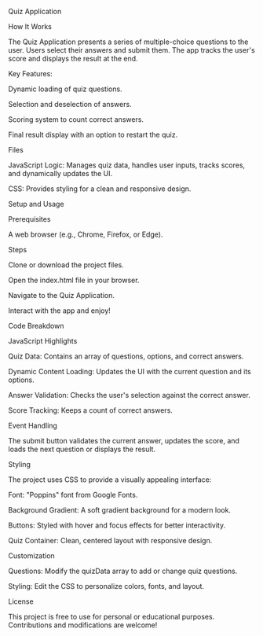 Quiz Application

How It Works

The Quiz Application presents a series of multiple-choice questions to the user. Users select their answers and submit them.
The app tracks the user's score and displays the result at the end.

Key Features:

Dynamic loading of quiz questions.

Selection and deselection of answers.

Scoring system to count correct answers.

Final result display with an option to restart the quiz.

Files

JavaScript Logic: Manages quiz data, handles user inputs, tracks scores, and dynamically updates the UI.

CSS: Provides styling for a clean and responsive design.

Setup and Usage

Prerequisites

A web browser (e.g., Chrome, Firefox, or Edge).

Steps

Clone or download the project files.

Open the index.html file in your browser.

Navigate to the Quiz Application.

Interact with the app and enjoy!

Code Breakdown

JavaScript Highlights

Quiz Data: Contains an array of questions, options, and correct answers.

Dynamic Content Loading: Updates the UI with the current question and its options.

Answer Validation: Checks the user's selection against the correct answer.

Score Tracking: Keeps a count of correct answers.

Event Handling

The submit button validates the current answer, updates the score, and loads the next question or displays the result.

Styling

The project uses CSS to provide a visually appealing interface:

Font: "Poppins" font from Google Fonts.

Background Gradient: A soft gradient background for a modern look.

Buttons: Styled with hover and focus effects for better interactivity.

Quiz Container: Clean, centered layout with responsive design.

Customization

Questions: Modify the quizData array to add or change quiz questions.

Styling: Edit the CSS to personalize colors, fonts, and layout.

License

This project is free to use for personal or educational purposes. Contributions and modifications are welcome!

